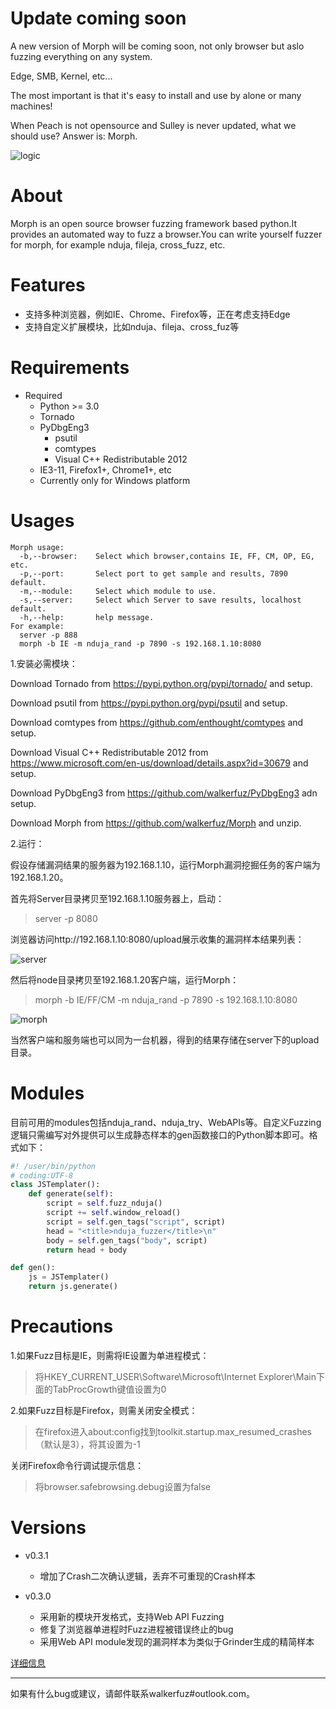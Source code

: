 
# Update coming soon

A new version of Morph will be coming soon, not only browser but aslo fuzzing everything on any system.

Edge, SMB, Kernel, etc...

The most important is that it's easy to install and use by alone or many machines!

When Peach is not opensource and Sulley is never updated, what we should use? Answer is: Morph.

![logic](https://github.com/walkerfuz/morph/blob/master/logic.png "logic")

# About

Morph is an open source browser fuzzing framework based python.It provides an automated way to fuzz a browser.You can write yourself fuzzer for morph, for example nduja, fileja, cross_fuzz, etc.

# Features

* 支持多种浏览器，例如IE、Chrome、Firefox等，正在考虑支持Edge
* 支持自定义扩展模块，比如nduja、fileja、cross_fuz等

# Requirements

* Required
    * Python >= 3.0
	* Tornado
	* PyDbgEng3
		* psutil
		* comtypes
		* Visual C++ Redistributable 2012
    * IE3-11, Firefox1+, Chrome1+, etc
    * Currently only for Windows platform
	
# Usages

    Morph usage:
      -b,--browser:    Select which browser,contains IE, FF, CM, OP, EG, etc.
      -p,--port:       Select port to get sample and results, 7890 default.
      -m,--module:     Select which module to use.
      -s,--server:     Select which Server to save results, localhost default.
      -h,--help:       help message.
	For example:
	  server -p 888
	  morph -b IE -m nduja_rand -p 7890 -s 192.168.1.10:8080

1.安装必需模块：

Download Tornado from https://pypi.python.org/pypi/tornado/ and setup.

Download psutil from https://pypi.python.org/pypi/psutil and setup.

Download comtypes from https://github.com/enthought/comtypes and setup.

Download Visual C++ Redistributable 2012 from https://www.microsoft.com/en-us/download/details.aspx?id=30679 and setup.

Download PyDbgEng3 from https://github.com/walkerfuz/PyDbgEng3 adn setup.

Download Morph from https://github.com/walkerfuz/Morph and unzip.

2.运行：

假设存储漏洞结果的服务器为192.168.1.10，运行Morph漏洞挖掘任务的客户端为192.168.1.20。

首先将Server目录拷贝至192.168.1.10服务器上，启动：

> server -p 8080

浏览器访问http://192.168.1.10:8080/upload展示收集的漏洞样本结果列表：

![server](https://github.com/walkerfuz/morph/blob/master/server.png "server")

然后将node目录拷贝至192.168.1.20客户端，运行Morph：

> morph -b IE/FF/CM -m nduja_rand -p 7890 -s 192.168.1.10:8080

![morph](https://github.com/walkerfuz/morph/blob/master/morph.png "morph")

当然客户端和服务端也可以同为一台机器，得到的结果存储在server下的upload目录。


# Modules

目前可用的modules包括nduja_rand、nduja_try、WebAPIs等。自定义Fuzzing逻辑只需编写对外提供可以生成静态样本的gen函数接口的Python脚本即可。格式如下：

```Python
#! /user/bin/python
# coding:UTF-8
class JSTemplater():
    def generate(self):
        script = self.fuzz_nduja()
        script += self.window_reload()
        script = self.gen_tags("script", script)
        head = "<title>nduja_fuzzer</title>\n"
        body = self.gen_tags("body", script)
        return head + body

def gen():
    js = JSTemplater()
    return js.generate()
```

# Precautions

1.如果Fuzz目标是IE，则需将IE设置为单进程模式：

> 将HKEY_CURRENT_USER\Software\Microsoft\Internet Explorer\Main下面的TabProcGrowth键值设置为0

2.如果Fuzz目标是Firefox，则需关闭安全模式：

> 在firefox进入about:config找到toolkit.startup.max_resumed_crashes（默认是3），将其设置为-1

关闭Firefox命令行调试提示信息：

> 将browser.safebrowsing.debug设置为false

# Versions

* v0.3.1
	* 增加了Crash二次确认逻辑，丢弃不可重现的Crash样本

* v0.3.0
	* 采用新的模块开发格式，支持Web API Fuzzing
	* 修复了浏览器单进程时Fuzz进程被错误终止的bug
	* 采用Web API module发现的漏洞样本为类似于Grinder生成的精简样本
	
[详细信息](https://github.com/walkerfuz/morph/blob/master/versions.md)

------

如果有什么bug或建议，请邮件联系walkerfuz#outlook.com。
